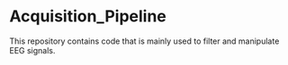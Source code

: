 # Acquisition_Pipeline
This repository contains code that is mainly used to filter and manipulate EEG signals.
